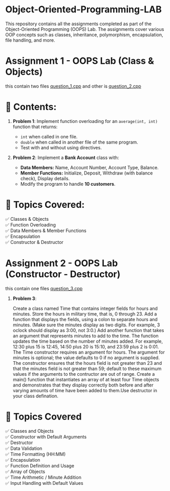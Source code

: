 # Object-Oriented-Programming-LAB
This repository contains all the assignments completed as part of the Object-Oriented Programming (OOPS) Lab. The assignments cover various OOP concepts such as classes, inheritance, polymorphism, encapsulation, file handling, and more.

# **Assignment 1 - OOPS Lab (Class & Objects)**  
this contain two files [question_1.cpp](https://github.com/himanshuranjandixit/Object-Oriented-Programming-LAB/blob/main/question_1.cpp) and other is [question_2.cpp](https://github.com/himanshuranjandixit/Object-Oriented-Programming-LAB/blob/main/question_2.cpp) 

# **📂 Contents:**  

1. **Problem 1**: Implement function overloading for an `average(int, int)` function that returns:  
   - `int` when called in one file.  
   - `double` when called in another file of the same program.  
   - Test with and without using directives.  

2. **Problem 2**: Implement a **Bank Account** class with:  
   - **Data Members:** Name, Account Number, Account Type, Balance.  
   - **Member Functions:** Initialize, Deposit, Withdraw (with balance check), Display details.  
   - Modify the program to handle **10 customers**.

# **📌 Topics Covered:**  
✅ Classes & Objects  
✅ Function Overloading  
✅ Data Members & Member Functions  
✅ Encapsulation  
✅ Constructor & Destructor

# **Assignment 2 - OOPS Lab (Constructor - Destructor)**  
this contain one files [question_3.cpp](https://github.com/himanshuranjandixit/Object-Oriented-Programming-LAB/blob/main/assignment_3.cpp)
   
1. **Problem 3**:

     Create a class named Time that contains integer fields  for hours and minutes. Store the hours in military time, that is, 0 through 23. Add a function that displays the fields, using a colon to separate hours and minutes. (Make sure the minutes display as two digits. For example, 3 oclock should display as 3:00, not 3:0.) Add another function that takes an argument that represents minutes to add to the time. The function updates the time based on the number of minutes added. For example, 12:30 plus 15 is 12:45, 14:50 plus 20 is 15:10, and 23:59 plus 2 is 0:01. The Time constructor requires an argument for hours. The argument for minutes is optional; the value defaults to 0 if no argument is supplied. The constructor ensures that the hours field is not greater than 23 and that the minutes field is not greater than 59; default to these maximum values if the arguments to the contructor are out of range. Create a main() function that instantiates an array of at least four Time objects and demonstrates that they display correctly both before and after varying amounts of time have been added to them.Use destructor in your class defination.

# 📌 Topics Covered

✅ Classes and Objects  
✅ Constructor with Default Arguments  
✅ Destructor  
✅ Data Validation  
✅ Time Formatting (HH:MM)  
✅ Encapsulation  
✅ Function Definition and Usage  
✅ Array of Objects  
✅ Time Arithmetic / Minute Addition  
✅ Input Handling with Default Values

#
